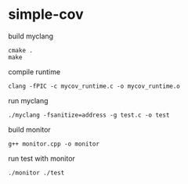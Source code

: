 # simple-cov

build myclang

```
cmake .
make
```

compile runtime

```
clang -fPIC -c mycov_runtime.c -o mycov_runtime.o
```

run myclang

```
./myclang -fsanitize=address -g test.c -o test
```

build monitor

```
g++ monitor.cpp -o monitor
```

run test with monitor

```
./monitor ./test
```
